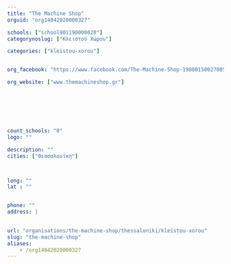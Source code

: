 ```yaml
---
title: "The Machine Shop"
orguid: "org14042020000327"

schools: ["school901190000020"]
categorynoslug: ["Κλειστού Χώρου"]

categories: ["kleistou-xorou"]


org_facebook: "https://www.facebook.com/The-Machine-Shop-198001500270055"

org_website: ["www.themachineshop.gr"]







count_schools: "0"
logo: ""

description: ""
cities: ["Θεσσαλονίκη"]



long: ""
lat : ""


phone: ""
address: |
    

url: "organisations/the-machine-shop/thessaloniki/kleistou-xorou"
slug: "the-machine-shop"
aliases:
    - /org14042020000327
---
```



